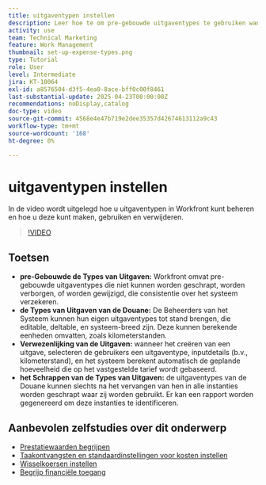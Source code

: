 ```yaml
---
title: uitgaventypen instellen
description: Leer hoe te om pre-gebouwde uitgaventypes te gebruiken wanneer het ingaan van uitgaven, en hoe te om nieuwe uitgaventypes tot stand te brengen.
activity: use
team: Technical Marketing
feature: Work Management
thumbnail: set-up-expense-types.png
type: Tutorial
role: User
level: Intermediate
jira: KT-10064
exl-id: a8576504-d3f5-4ea0-8ace-bff0c00f8461
last-substantial-update: 2025-04-23T00:00:00Z
recommendations: noDisplay,catalog
doc-type: video
source-git-commit: 4568e4e47b719e2dee35357d42674613112a9c43
workflow-type: tm+mt
source-wordcount: '168'
ht-degree: 0%

---
```


# uitgaventypen instellen

In de video wordt uitgelegd hoe u uitgaventypen in Workfront kunt beheren en hoe u deze kunt maken, gebruiken en verwijderen.


>[!VIDEO](https://video.tv.adobe.com/v/3457702/?quality=12&learn=on&enablevpops)

## Toetsen

* **pre-Gebouwde de Types van Uitgaven:** Workfront omvat pre-gebouwde uitgaventypes die niet kunnen worden geschrapt, worden verborgen, of worden gewijzigd, die consistentie over het systeem verzekeren.
* **de Types van Uitgaven van de Douane:** De Beheerders van het Systeem kunnen hun eigen uitgaventypes tot stand brengen, die editable, deltable, en systeem-breed zijn. Deze kunnen berekende eenheden omvatten, zoals kilometerstanden.
* **Verwezenlijking van de Uitgaven:** wanneer het creëren van een uitgave, selecteren de gebruikers een uitgaventype, inputdetails (b.v., kilometerstand), en het systeem berekent automatisch de geplande hoeveelheid die op het vastgestelde tarief wordt gebaseerd.
* **het Schrappen van de Types van Uitgaven:** de uitgaventypes van de Douane kunnen slechts na het vervangen van hen in alle instanties worden geschrapt waar zij worden gebruikt. Er kan een rapport worden gegenereerd om deze instanties te identificeren.

## Aanbevolen zelfstudies over dit onderwerp

* [Prestatiewaarden begrijpen](/help/manage-work/project-finances/understand-performance-metrics.md)
* [Taakontvangsten en standaardinstellingen voor kosten instellen](/help/manage-work/project-finances/set-up-task-revenue-and-cost-defaults.md)
* [Wisselkoersen instellen](/help/manage-work/project-finances/set-up-exchange-rates.md)
* [Begrijp financiële toegang](/help/manage-work/project-finances/understand-financial-access.md)
